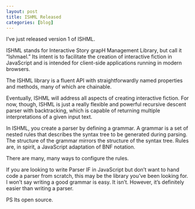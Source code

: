 ```yaml
---
layout: post
title: ISHML Released
categories: [blog]
---
```

I’ve just released version 1 of  ISHML.

ISHML stands for Interactive Story grapH Management Library, but call it “Ishmael.” Its intent is to facilitate the creation of interactive fiction in JavaScript and is intended for client-side applications running in modern browsers.

The ISHML library is a fluent API with straightforwardly named properties and methods, many of which are chainable.

Eventually, ISHML will address all aspects of creating interactive fiction. For now, though, ISHML is just a really flexible and powerful recursive descent parser with backtracking, which is capable of returning multiple interpretations of a given input text.

In ISHML, you create a parser by defining a grammar. A grammar is a set of nested rules that describes the syntax tree to be generated during parsing. The structure of the grammar mirrors the structure of the syntax tree. Rules are, in spirit, a JavaScript adaptation of BNF notation.

There are many, many ways to configure the rules.

If you are looking to write Parser IF in JavaScript but don’t want to hand code a parser from scratch, this may be the library you’ve been looking for. I won’t say writing a good grammar is easy. It isn’t. However, it’s definitely easier than writing a parser. 

PS Its open source.  




